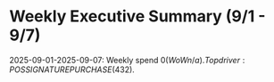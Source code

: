 # Weekly Executive Summary (9/1 - 9/7)

2025-09-01-2025-09-07: Weekly spend $0 (WoW n/a). Top driver: POS SIGNATURE PURCHASE ($432).
